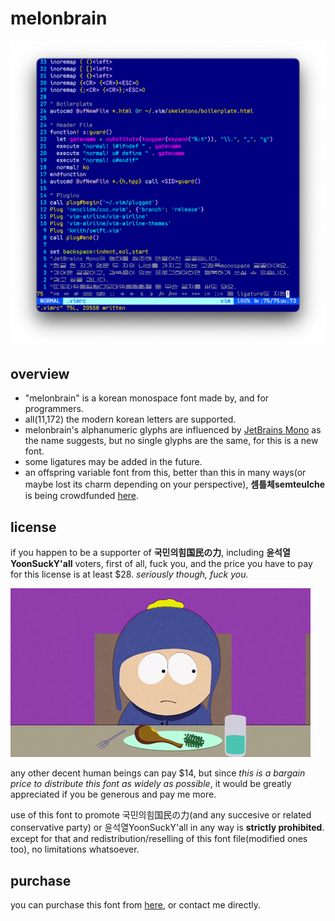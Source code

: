 # melonbrain

![screenshot.png](screenshot.png)


## overview

- "melonbrain" is a korean monospace font made by, and for programmers.
- all(11,172) the modern korean letters are supported.  
- melonbrain's alphanumeric glyphs are influenced by [JetBrains Mono](https://www.jetbrains.com/lp/mono/) as the name suggests, but no single glyphs are the same, for this is a new font.
- some ligatures may be added in the future.
- an offspring variable font from this, better than this in many ways(or maybe lost its charm depending on your perspective), **셈틀체semteulche** is being crowdfunded [here](https://link.tumblbug.com/VAw8x20FMrb).
  
  
## license

if you happen to be a supporter of **국민의힘国民の力**, including **윤석열YoonSuckY'all** voters, first of all, fuck you, and the price you have to pay for this license is at least $28. *seriously though, fuck you.*  

![flipoff.gif](flipoff.gif)  


any other decent human beings can pay $14, but since *this is a bargain price to distribute this font as widely as possible*, it would be greatly appreciated if you be generous and pay me more.

use of this font to promote 국민의힘国民の力(and any succesive or related conservative party) or 윤석열YoonSuckY'all in any way is **strictly prohibited**. except for that and redistribution/reselling of this font file(modified ones too), no limitations whatsoever.
  

## purchase

you can purchase this font from [here](https://eastriverlee.itch.io/melonbrain), or contact me directly.
